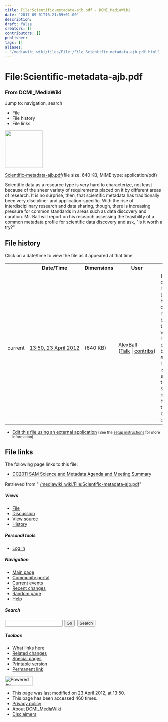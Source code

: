 ```yaml
---
title: File:Scientific-metadata-ajb.pdf - DCMI_MediaWiki
date: '2017-09-01T16:21:09+01:00'
description: 
draft: false
creators: []
contributors: []
publisher: 
tags: []
aliases:
- "/mediawiki_wiki/files/File:/File_Scientific-metadata-ajb.pdf.html"
---
```


<a id="top"></a>
# File:Scientific-metadata-ajb.pdf

### From DCMI\_MediaWiki

Jump to: navigation, search
<!-- start content -->
- File
- File history
- File links

 [<img alt="" src="/skins/common/images/icons/fileicon-pdf.png" width="120" height="120">](/mediawiki_wiki/files/Scientific-metadata-ajb.pdf)

[Scientific-metadata-ajb.pdf](/mediawiki_wiki/files/Scientific-metadata-ajb.pdf "Scientific-metadata-ajb.pdf")‎(file size: 640 KB, MIME type: application/pdf)

Scientific data as a resource type is very hard to characterize, not least because of the sheer variety of requirements placed on it by different areas of research. It is no surprise, then, that scientific metadata has traditionally been very discipline- and application-specific. With the rise of interdisciplinary research and data sharing, though, there is increasing pressure for common standards in areas such as data discovery and curation. Mr. Ball will report on his research assessing the feasibility of a common metadata profile for scientific data discovery and ask, "Is it worth a try?"

<!-- 
NewPP limit report
Preprocessor node count: 1/1000000
Post-expand include size: 0/2097152 bytes
Template argument size: 0/2097152 bytes
Expensive parser function count: 0/100
-->
## File history

Click on a date/time to view the file as it appeared at that time.

<table class="wikitable filehistory">
  <tr>
    <td></td>
    <th>Date/Time</th>
    <th>Dimensions</th>
    <th>User</th>
    <th>Comment</th>
  </tr>
  <tr>
    <td>current</td>
    <td class="filehistory-selected" style="white-space: nowrap;"><a href="/mediawiki_wiki/files/Scientific-metadata-ajb.pdf">13:50, 23 April 2012</a></td>
    <td> <span style="white-space: nowrap;">(640 KB)</span>
    </td>
    <td>
      <a href="/index.php?title=User:AlexBall&amp;action=edit&amp;redlink=1" class="new mw-userlink" title="User:AlexBall (page does not exist)">AlexBall</a> <span style="white-space: nowrap;"> <span class="mw-usertoollinks">(<a href="/index.php?title=User_talk:AlexBall&amp;action=edit&amp;redlink=1" class="new" title="User talk:AlexBall (page does not exist)">Talk</a> | <a href="/index.php/Special:Contributions/AlexBall" title="Special:Contributions/AlexBall">contribs</a>)</span></span>
    </td>
    <td> <span class="comment">(Scientific data as a resource type is very hard to characterize, not least because of the sheer variety of requirements placed on it by different areas of research. It is no surprise, then, that scientific metadata has traditionally been very discipline- )</span>
    </td>
  </tr>
</table>

  

- [Edit this file using an external application](/index.php?title=File:Scientific-metadata-ajb.pdf&action=edit&externaledit=true&mode=file "File:Scientific-metadata-ajb.pdf") <small>(See the <a href="http://www.mediawiki.org/wiki/Manual:External_editors" class="external text" rel="nofollow">setup instructions</a> for more information)</small>

## File links

The following page links to this file:

- [DC2011 SAM Science and Metadata Agenda and Meeting Summary](/index.php/DC2011_SAM_Science_and_Metadata_Agenda_and_Meeting_Summary "DC2011 SAM Science and Metadata Agenda and Meeting Summary")

Retrieved from " [/mediawiki_wiki/File:Scientific-metadata-ajb.pdf](/mediawiki_wiki/files/File:/File:Scientific-metadata-ajb.pdf.html)"

<!-- end content -->

##### Views

- [File](/mediawiki_wiki/files/File:/File:Scientific-metadata-ajb.pdf.html "View the file page [c]")
- [Discussion](/index.php?title=File_talk:Scientific-metadata-ajb.pdf&action=edit&redlink=1 "Discussion about the content page [t]")
- [View source](/index.php?title=File:Scientific-metadata-ajb.pdf&action=edit "This page is protected.
You can view its source [e]")
- [History](/index.php?title=File:Scientific-metadata-ajb.pdf&action=history "Past revisions of this page [h]")

##### Personal tools

- [Log in](/index.php?title=Special:UserLogin&returnto=File:Scientific-metadata-ajb.pdf "You are encouraged to log in; however, it is not mandatory [o]")

<script type="text/javascript"> if (window.isMSIE55) fixalpha(); </script>

##### Navigation

- [Main page](/index.php/Main_Page "Visit the main page [z]")
- [Community portal](/index.php/DCMI_MediaWiki:Community_portal "About the project, what you can do, where to find things")
- [Current events](/index.php/DCMI_MediaWiki:Current_events "Find background information on current events")
- [Recent changes](/index.php/Special:RecentChanges "The list of recent changes in the wiki [r]")
- [Random page](/index.php/Special:Random "Load a random page [x]")
- [Help](/index.php/Help:Contents "The place to find out")

##### <label for="searchInput">Search</label>

<form action="/index.php" id="searchform">
				<input type="hidden" name="title" value="Special:Search">
				<input id="searchInput" title="Search DCMI_MediaWiki" accesskey="f" type="search" name="search">
				<input type="submit" name="go" class="searchButton" id="searchGoButton" value="Go" title="Go to a page with this exact name if exists"> 
				<input type="submit" name="fulltext" class="searchButton" id="mw-searchButton" value="Search" title="Search the pages for this text">
			</form>

##### Toolbox

- [What links here](/index.php/Special:WhatLinksHere/File:Scientific-metadata-ajb.pdf "List of all wiki pages that link here [j]")
- [Related changes](/index.php/Special:RecentChangesLinked/File:Scientific-metadata-ajb.pdf "Recent changes in pages linked from this page [k]")
- [Special pages](/index.php/Special:SpecialPages "List of all special pages [q]")
- [Printable version](/index.php?title=File:Scientific-metadata-ajb.pdf&printable=yes "Printable version of this page [p]")
- [Permanent link](/index.php?title=File:Scientific-metadata-ajb.pdf&oldid=3166 "Permanent link to this revision of the page")

<!-- end of the left (by default at least) column -->

 [<img src="/skins/common/images/poweredby_mediawiki_88x31.png" height="31" width="88" alt="Powered by MediaWiki">](http://www.mediawiki.org/)

- This page was last modified on 23 April 2012, at 13:50.
- This page has been accessed 460 times.
- [Privacy policy](/index.php/DCMI_MediaWiki:Privacy_policy "DCMI MediaWiki:Privacy policy")
- [About DCMI\_MediaWiki](/index.php/DCMI_MediaWiki:About "DCMI MediaWiki:About")
- [Disclaimers](/index.php/DCMI_MediaWiki:General_disclaimer "DCMI MediaWiki:General disclaimer")

<script>if (window.runOnloadHook) runOnloadHook();</script><!-- Served in 0.544 secs. -->
